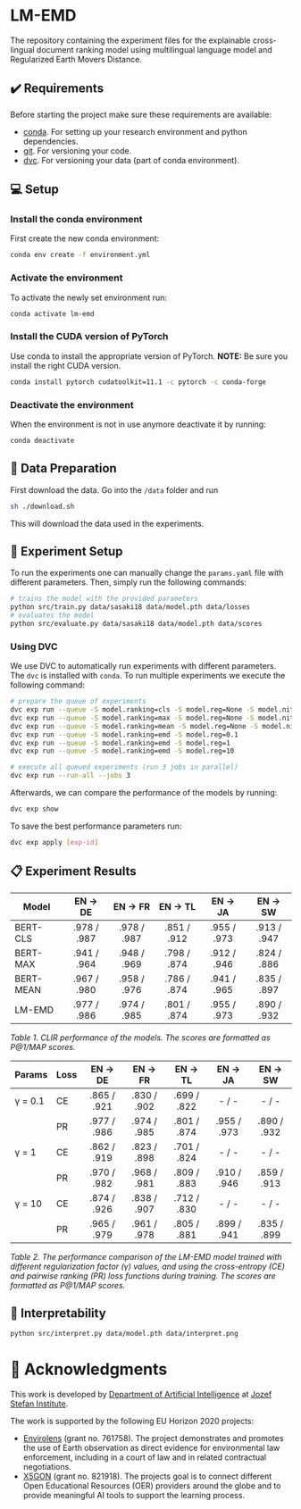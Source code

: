 # LM-EMD
The repository containing the experiment files for the explainable
cross-lingual document ranking model using multilingual language model
and Regularized Earth Movers Distance.


## ✔️ Requirements
Before starting the project make sure these requirements are available:
- [conda][conda]. For setting up your research environment and python dependencies.
- [git][git]. For versioning your code.
- [dvc][dvc]. For versioning your data (part of conda environment).

## 💻 Setup

### Install the conda environment

First create the new conda environment:

```bash
conda env create -f environment.yml
```

### Activate the environment

To activate the newly set environment run:

```bash
conda activate lm-emd
```

### Install the CUDA version of PyTorch

Use conda to install the appropriate version of PyTorch. **NOTE:** Be
sure you install the right CUDA version.

```bash
conda install pytorch cudatoolkit=11.1 -c pytorch -c conda-forge
```

### Deactivate the environment

When the environment is not in use anymore deactivate it by running:

```bash
conda deactivate
```

## 💾 Data Preparation

First download the data. Go into the `/data` folder and run

```bash
sh ./download.sh
```

This will download the data used in the experiments.

## 🥼 Experiment Setup

To run the experiments one can manually change the `params.yaml` file with
different parameters. Then, simply run the following commands:

```bash
# trains the model with the provided parameters
python src/train.py data/sasaki18 data/model.pth data/losses
# evaluates the model
python src/evaluate.py data/sasaki18 data/model.pth data/scores
```

### Using DVC

We use DVC to automatically run experiments with different parameters. The `dvc`
is installed with `conda`. To run multiple experiments we execute the following
command:

```bash
# prepare the queue of experiments
dvc exp run --queue -S model.ranking=cls -S model.reg=None -S model.nit=None
dvc exp run --queue -S model.ranking=max -S model.reg=None -S model.nit=None
dvc exp run --queue -S model.ranking=mean -S model.reg=None -S model.nit=None
dvc exp run --queue -S model.ranking=emd -S model.reg=0.1
dvc exp run --queue -S model.ranking=emd -S model.reg=1
dvc exp run --queue -S model.ranking=emd -S model.reg=10

# execute all queued experiments (run 3 jobs in parallel)
dvc exp run --run-all --jobs 3
```

Afterwards, we can compare the performance of the models by running:

```bash
dvc exp show
```

To save the best performance parameters run:

```bash
dvc exp apply [exp-id]
```




## 📋 Experiment Results


| Model 	   | EN → DE     | EN → FR     | EN → TL     | EN → JA     | EN → SW     |
|-----------|:-----------:|:-----------:|:-----------:|:-----------:|:-----------:|
| BERT-CLS  | .978 / .987 | .978 / .987 | .851 / .912 | .955 / .973 | .913 / .947 |
| BERT-MAX  | .941 / .964 | .948 / .969 | .798 / .874 | .912 / .946 | .824 / .886 |
| BERT-MEAN | .967 / .980 | .958 / .976 | .786 / .874 | .941 / .965 | .835 / .897 |
| LM-EMD   	| .977 / .986 | .974 / .985 | .801 / .874 | .955 / .973 | .890 / .932 |

*Table 1. CLIR performance of the models. The scores are formatted as P@1/MAP scores.*



| Params  | Loss   | EN → DE     | EN → FR     | EN → TL     | EN → JA     | EN → SW     |
|---------|--------|:-----------:|:-----------:|:-----------:|:-----------:|:-----------:|
| γ = 0.1 | CE     | .865 / .921 | .830 / .902 | .699 / .822 | -    /  -   | -    / -    |
|         | PR     | .977 / .986 | .974 / .985 | .801 / .874 | .955 / .973 | .890 / .932 |
| γ = 1   | CE     | .862 / .919 | .823 / .898 | .701 / .824 | -    / -    | -    / -    |
|         | PR     | .970 / .982 | .968 / .981 | .809 / .883 | .910 / .946 | .859 / .913 |
| γ = 10  | CE     | .874 / .926 | .838 / .907 | .712 / .830 | -    / -    | -    / -    |
|         | PR     | .965 / .979 | .961 / .978 | .805 / .881 | .899 / .941 | .835 / .899 |

*Table 2. The performance comparison of the LM-EMD model trained with different regularization
factor (γ) values, and using the cross-entropy (CE) and pairwise ranking (PR) loss functions
during training. The scores are formatted as P@1/MAP scores.*

## 🔎 Interpretability

```bash
python src/interpret.py data/model.pth data/interpret.png
```


# 🏬 Acknowledgments
This work is developed by [Department of Artificial Intelligence][ailab] at [Jozef Stefan Institute][ijs].

The work is supported by the following EU Horizon 2020 projects:
- [Envirolens][elens] (grant no. 761758). The project demonstrates and promotes the use of Earth observation as direct evidence for environmental law enforcement,
including in a court of law and in related contractual negotiations.
- [X5GON][x5gon] (grant no. 821918). The projects goal is to connect different Open Educational Resources (OER) providers around the globe and to provide meaningful
 AI tools to support the learning process.









[git]: https://git-scm.com/
[dvc]: https://dvc.org/
[conda]: https://docs.conda.io/en/latest/

[ailab]: http://ailab.ijs.si/
[ijs]: https://www.ijs.si/
[elens]: https://envirolens.eu/
[x5gon]: https://www.x5gon.org/
